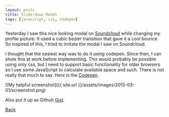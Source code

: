 ```yaml
---
layout: posts
title: Slide-down Modal
tags: [javascript, css, codepen]
---
```


Yesterday I saw this nice looking modal on [Soundcloud](https://soundcloud.com/)
while changing my profile picture. It used a cubic bezier transition that gave it
a cool bounce. So inspired of this, I tried to imitate the modal I saw on Soundcloud.

I thought that the easiest way was to do it using codepen. Since then, I can show
this at work before implementing. This would probably be possible using only css,
but I need to support basic functionality for older browsers so I use some
JavaScript to calculate available space and such. There is not really that much
to say. Here is the [Codepen](http://codepen.io/oscarpersson/full/PwaBNm/).

![My helpful screenshot]({{ site.url }}/assets/images/2015-03-01/screenshot.png)

Also put it up as Github [Gist](https://gist.github.com/dallaspersson/6c4a611c27404a6bf67a).

<a href="/">Back</a>
